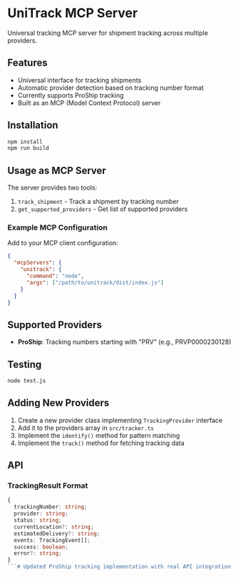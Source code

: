 # UniTrack MCP Server

Universal tracking MCP server for shipment tracking across multiple providers.

## Features

- Universal interface for tracking shipments
- Automatic provider detection based on tracking number format
- Currently supports ProShip tracking
- Built as an MCP (Model Context Protocol) server

## Installation

```bash
npm install
npm run build
```

## Usage as MCP Server

The server provides two tools:

1. `track_shipment` - Track a shipment by tracking number
2. `get_supported_providers` - Get list of supported providers

### Example MCP Configuration

Add to your MCP client configuration:

```json
{
  "mcpServers": {
    "unitrack": {
      "command": "node",
      "args": ["/path/to/unitrack/dist/index.js"]
    }
  }
}
```

## Supported Providers

- **ProShip**: Tracking numbers starting with "PRV" (e.g., PRVP0000230128)

## Testing

```bash
node test.js
```

## Adding New Providers

1. Create a new provider class implementing `TrackingProvider` interface
2. Add it to the providers array in `src/tracker.ts`
3. Implement the `identify()` method for pattern matching
4. Implement the `track()` method for fetching tracking data

## API

### TrackingResult Format

```typescript
{
  trackingNumber: string;
  provider: string;
  status: string;
  currentLocation?: string;
  estimatedDelivery?: string;
  events: TrackingEvent[];
  success: boolean;
  error?: string;
}
```# Updated ProShip tracking implementation with real API integration
